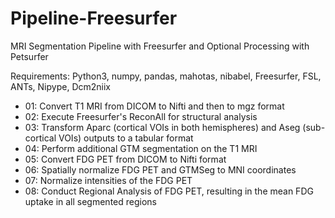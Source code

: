 # Pipeline-Freesurfer
MRI Segmentation Pipeline with Freesurfer and Optional Processing with Petsurfer

Requirements: Python3, numpy, pandas, mahotas, nibabel, Freesurfer, FSL, ANTs, Nipype, Dcm2niix

* 01: Convert T1 MRI from DICOM to Nifti and then to mgz format
* 02: Execute Freesurfer's ReconAll for structural analysis
* 03: Transform Aparc (cortical VOIs in both hemispheres) and Aseg (sub-cortical VOIs) outputs to a tabular format
* 04: Perform additional GTM segmentation on the T1 MRI
* 05: Convert FDG PET from DICOM to Nifti format
* 06: Spatially normalize FDG PET and GTMSeg to MNI coordinates
* 07: Normalize intensities of the FDG PET
* 08: Conduct Regional Analysis of FDG PET, resulting in the mean FDG uptake in all segmented regions
